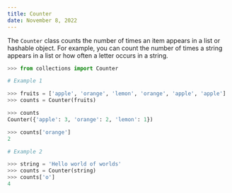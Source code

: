```yaml
---
title: Counter
date: November 8, 2022
---
```


The `Counter` class counts the number of times an item appears in a list or hashable object. For example, you can count the number of times a string appears in a list or how often a letter occurs in a string.

```python
>>> from collections import Counter

# Example 1

>>> fruits = ['apple', 'orange', 'lemon', 'orange', 'apple', 'apple']
>>> counts = Counter(fruits)

>>> counts
Counter({'apple': 3, 'orange': 2, 'lemon': 1})

>>> counts['orange']
2

# Example 2

>>> string = 'Hello world of worlds'
>>> counts = Counter(string)
>>> counts['o']
4
```
